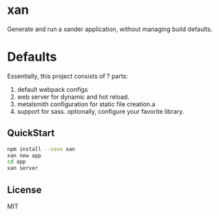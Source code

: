 # xan 

Generate and run a xander application, without managing build defaults.

# Defaults

Essentially, this project consists of ? parts:

1. default webpack configs
2. web server for dynamic and hot reload.
3. metalsmith configuration for static file creation.a
4. support for sass. optionally, configure your favorite library.

## QuickStart

```sh
npm install --save xan
xan new app
cd app
xan server
```

## License

MIT

